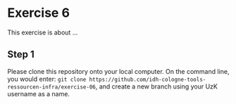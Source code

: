 # Exercise 6

This exercise is about ...

## Step 1

Please clone this repository onto your local computer. On the command line, you would enter: `git clone https://github.com/idh-cologne-tools-ressourcen-infra/exercise-06`, and create a new branch using your UzK username as a name.



